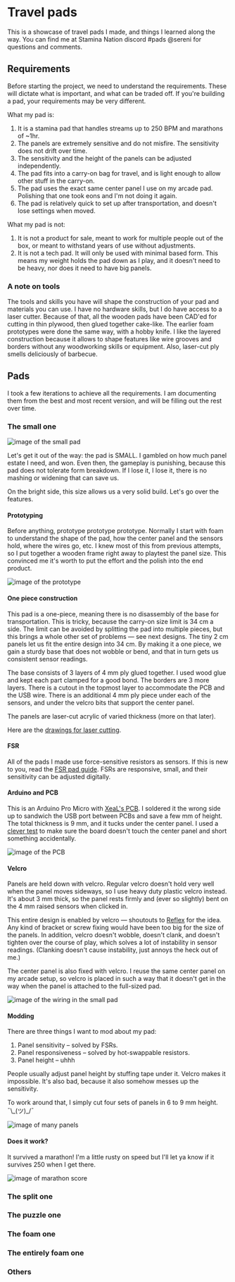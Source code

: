 # Travel pads
This is a showcase of travel pads I made, and things I learned along the way.
You can find me at Stamina Nation discord #pads @sereni for questions and comments.

## Requirements
Before starting the project, we need to understand the requirements. These will dictate what is important, and what can be traded off. If you're building a pad, your requirements may be very different.

What my pad is:
1. It is a stamina pad that handles streams up to 250 BPM and marathons of ~1hr.
1. The panels are extremely sensitive and do not misfire. The sensitivity does not drift over time.
1. The sensitivity and the height of the panels can be adjusted independently.
1. The pad fits into a carry-on bag for travel, and is light enough to allow other stuff in the carry-on.
1. The pad uses the exact same center panel I use on my arcade pad. Polishing that one took eons and I'm not doing it again.
1. The pad is relatively quick to set up after transportation, and doesn't lose settings when moved.

What my pad is not:
1. It is not a product for sale, meant to work for multiple people out of the box, or meant to withstand years of use without adjustments.
1. It is not a tech pad. It will only be used with minimal based form. This means my weight holds the pad down as I play, and it doesn't need to be heavy, nor does it need to have big panels.

### A note on tools
The tools and skills you have will shape the construction of your pad and materials you can use. I have no hardware skills, but I do have access to a laser cutter. Because of that, all the wooden pads have been CAD'ed for cutting in thin plywood, then glued together cake-like. The earlier foam prototypes were done the same way, with a hobby knife. I like the layered construction because it allows to shape features like wire grooves and borders without any woodworking skills or equipment. Also, laser-cut ply smells deliciously of barbecue.

## Pads
I took a few iterations to achieve all the requirements. I am documenting them from the best and most recent version, and will be filling out the rest over time.

### The small one
![image of the small pad](small/out.jpeg)

Let's get it out of the way: the pad is SMALL. I gambled on how much panel estate I need, and won. Even then, the gameplay is punishing, because this pad does not tolerate form breakdown. If I lose it, I lose it, there is no mashing or widening that can save us.

On the bright side, this size allows us a very solid build. Let's go over the features.

#### Prototyping
Before anything, prototype prototype prototype. Normally I start with foam to understand the shape of the pad, how the center panel and the sensors hold, where the wires go, etc. I knew most of this from previous attempts, so I put together a wooden frame right away to playtest the panel size. This convinced me it's worth to put the effort and the polish into the end product.

![image of the prototype](small/proto.jpeg)

#### One piece construction
This pad is a one-piece, meaning there is no disassembly of the base for transportation. This is tricky, because the carry-on size limit is 34 cm a side. The limit can be avoided by splitting the pad into multiple pieces, but this brings a whole other set of problems — see next designs. The tiny 2 cm panels let us fit the entire design into 34 cm. By making it a one piece, we gain a sturdy base that does not wobble or bend, and that in turn gets us consistent sensor readings.

The base consists of 3 layers of 4 mm ply glued together. I used wood glue and kept each part clamped for a good bond. The borders are 3 more layers. There is a cutout in the topmost layer to accommodate the PCB and the USB wire. There is an additional 4 mm ply piece under each of the sensors, and under the velcro bits that support the center panel.

The panels are laser-cut acrylic of varied thickness (more on that later).

Here are the [drawings for laser cutting](https://cad.onshape.com/documents/4f4f7c02e75b1c43639cfe17/w/a39e86fb38e2100b868e28ef/e/c6c7652937759c546924c0b4?renderMode=0&uiState=64ac2b52e79b6d6e9e25d7ee).

#### FSR
All of the pads I made use force-sensitive resistors as sensors. If this is new to you, read the [FSR pad guide](https://sereni.github.io/fsr-pad-guide). FSRs are responsive, small, and their sensitivity can be adjusted digitally.

#### Arduino and PCB
This is an Arduino Pro Micro with [XeaL's PCB](https://github.com/alex-ong/ddr_pcb). I soldered it the wrong side up to sandwich the USB port between PCBs and save a few mm of height. The total thickness is 9 mm, and it tucks under the center panel. I used a [clever test](small/lipstick.jpeg) to make sure the board doesn't touch the center panel and short something accidentally.

![image of the PCB](small/pcb.jpeg)

#### Velcro
Panels are held down with velcro. Regular velcro doesn't hold very well when the panel moves sideways, so I use heavy duty plastic velcro instead. It's about 3 mm thick, so the panel rests firmly and (ever so slightly) bent on the 4 mm raised sensors when clicked in.

This entire design is enabled by velcro — shoutouts to [Reflex](https://reflex.dance/) for the idea. Any kind of bracket or screw fixing would have been too big for the size of the panels. In addition, velcro doesn't wobble, doesn't clank, and doesn't tighten over the course of play, which solves a lot of instability in sensor readings. (Clanking doesn't cause instability, just annoys the heck out of me.)

The center panel is also fixed with velcro. I reuse the same center panel on my arcade setup, so velcro is placed in such a way that it doesn't get in the way when the panel is attached to the full-sized pad.

![image of the wiring in the small pad](small/in.jpeg)

#### Modding
There are three things I want to mod about my pad:
1. Panel sensitivity – solved by FSRs.
2. Panel responsiveness – solved by hot-swappable resistors.
3. Panel height – uhhh

People usually adjust panel height by stuffing tape under it. Velcro makes it impossible. It's also bad, because it also somehow messes up the sensitivity.

To work around that, I simply cut four sets of panels in 6 to 9 mm height. ¯\\\_(ツ)\_/¯

![image of many panels](small/panels.jpeg)

#### Does it work?
It survived a marathon! I'm a little rusty on speed but I'll let ya know if it survives 250 when I get there.

![image of marathon score](small/score.jpeg)


### The split one

### The puzzle one

### The foam one

### The entirely foam one

### Others
